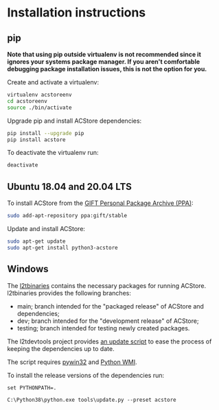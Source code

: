 # Installation instructions

## pip

**Note that using pip outside virtualenv is not recommended since it ignores
your systems package manager. If you aren't comfortable debugging package
installation issues, this is not the option for you.**

Create and activate a virtualenv:

```bash
virtualenv acstoreenv
cd acstoreenv
source ./bin/activate
```

Upgrade pip and install ACStore dependencies:

```bash
pip install --upgrade pip
pip install acstore
```

To deactivate the virtualenv run:

```bash
deactivate
```

## Ubuntu 18.04 and 20.04 LTS

To install ACStore from the [GIFT Personal Package Archive (PPA)](https://launchpad.net/~gift):

```bash
sudo add-apt-repository ppa:gift/stable
```

Update and install ACStore:

```bash
sudo apt-get update
sudo apt-get install python3-acstore
```

## Windows

The [l2tbinaries](https://github.com/log2timeline/l2tbinaries) contains the
necessary packages for running ACStore. l2tbinaries provides the following
branches:

* main; branch intended for the "packaged release" of ACStore and dependencies;
* dev; branch intended for the "development release" of ACStore;
* testing; branch intended for testing newly created packages.

The l2tdevtools project provides [an update script](https://github.com/log2timeline/l2tdevtools/wiki/Update-script)
to ease the process of keeping the dependencies up to date.

The script requires [pywin32](https://github.com/mhammond/pywin32/releases) and
[Python WMI](https://pypi.org/project/WMI).

To install the release versions of the dependencies run:

```
set PYTHONPATH=.

C:\Python38\python.exe tools\update.py --preset acstore
```
